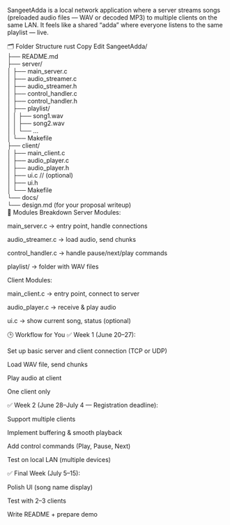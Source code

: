 SangeetAdda is a local network application where a server streams songs (preloaded audio files — WAV or decoded MP3) to multiple clients on the same LAN.
It feels like a shared “adda” where everyone listens to the same playlist — live.

🗂 Folder Structure
rust
Copy
Edit
SangeetAdda/  
├── README.md  
├── server/  
│   ├── main_server.c  
│   ├── audio_streamer.c  
│   ├── audio_streamer.h  
│   ├── control_handler.c  
│   ├── control_handler.h  
│   ├── playlist/  
│   │   ├── song1.wav  
│   │   ├── song2.wav  
│   │   └── ...  
│   └── Makefile  
├── client/  
│   ├── main_client.c  
│   ├── audio_player.c  
│   ├── audio_player.h  
│   ├── ui.c  // (optional)  
│   ├── ui.h  
│   └── Makefile  
└── docs/  
    └── design.md  (for your proposal writeup)  
🔑 Modules Breakdown
Server Modules:

main_server.c → entry point, handle connections

audio_streamer.c → load audio, send chunks

control_handler.c → handle pause/next/play commands

playlist/ → folder with WAV files

Client Modules:

main_client.c → entry point, connect to server

audio_player.c → receive & play audio

ui.c → show current song, status (optional)

🕒 Workflow for You
✅ Week 1 (June 20–27):

Set up basic server and client connection (TCP or UDP)

Load WAV file, send chunks

Play audio at client

One client only

✅ Week 2 (June 28–July 4 — Registration deadline):

Support multiple clients

Implement buffering & smooth playback

Add control commands (Play, Pause, Next)

Test on local LAN (multiple devices)

✅ Final Week (July 5–15):

Polish UI (song name display)

Test with 2–3 clients

Write README + prepare demo
